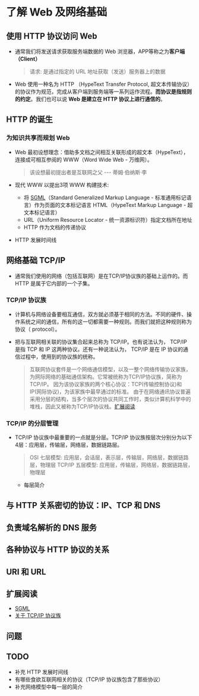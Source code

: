 # 了解 Web 及网络基础

## 使用 HTTP 协议访问 Web

* 通常我们将发送请求获取服务端数据的 Web 浏览器，APP等称之为**客户端（Client）**
    > 请求: 是通过指定的 URL 地址获取（发送）服务器上的数据

* Web 使用一种名为 HTTP （HypeText Transfer Protocol, 超文本传输协议）的协议作为规范，完成从客户端到服务端等一系列运作流程。**而协议是指规则的约定**。我们也可以说 **Web 是建立在 HTTP 协议上进行通信的**。

## HTTP 的诞生

### 为知识共享而规划 Web

* Web 最初设想理念：借助多文档之间相互关联形成的超文本（HypeText），连接成可相互参阅的 WWW（Word Wide Web - 万维网）。
    > 该设想最初提出者是互联网之父 --- 蒂姆·伯纳斯·李

* 现代 WWW 以提出3项 WWW 构建技术: 
    * 将 [SGML](#扩展阅读)（Standard Generalized Markup Language - 标准通用标记语言）作为页面的文本标记语言 HTML（HypeText Markup Language - 超文本标记语言）
    * URL（Uniform Resource Locator - 统一资源标识符）指定文档所在地址
    * HTTP 作为文档的传递协议
* HTTP 发展时间线

## 网络基础 TCP/IP

* 通常我们使用的网络（包括互联网）是在TCP/IP协议族的基础上运作的。而 HTTP 是属于它内部的一个子集。

### TCP/IP 协议族

* 计算机与网络设备要相互通信，双方就必须基于相同的方法。不同的硬件、操作系统之间的通信，所有的这一切都需要一种规则。而我们就把这种规则称为协议（ protocol）。
  
* 把与互联网相关联的协议集合起来总称为 TCP/IP。也有说法认为， TCP/IP 是指 TCP 和 IP 这两种协议。还有一种说法认为， TCP/IP 是在 IP 协议的通信过程中，使用到的协议族的统称。
  > 互联网协议套件是一个网络通信模型，以及一整个网络传输协议家族，为网际网络的基础通信架构。它常被统称为TCP/IP协议族，简称为TCP/IP。
  > 因为该协议家族的两个核心协议：TCP(传输控制协议)和IP(网际协议)，为该家族中最早通过的标准。
  > 由于在网络通讯协议普遍采用分层的结构，当多个层次的协议共同工作时，类似计算机科学中的堆栈，因此又被称为TCP/IP协议栈。[扩展阅读](#扩展阅读)

### TCP/IP 的分层管理

* TCP/IP 协议族中最重要的一点就是分层。TCP/IP 协议族按层次分别分为以下4层：应用层，传输层，网络层，数据链路层。
    > OSI 七层模型: 应用层，会话层，表示层，传输层，网络层，数据链路层，物理层
    > TCP/IP 五层模型: 应用层，传输层，网络层，数据链路层，物理层
    * 每层简介

## 与 HTTP 关系密切的协议：IP、**TCP** 和 DNS

## 负责域名解析的 DNS 服务

## 各种协议与 HTTP 协议的关系

## URI 和 URL

## 扩展阅读
* [SGML](https://zh.wikipedia.org/zh-hans/SGML)
* [关于 TCP/IP 协议族](https://zh.wikipedia.org/wiki/TCP/IP%E5%8D%8F%E8%AE%AE%E6%97%8F)

## 问题

## TODO 
* 补充 HTTP 发展时间线
* 有哪些食欲互联网相关的协议（TCP/IP 协议族包含了那些协议）
* 补充网络模型中每一层的简介